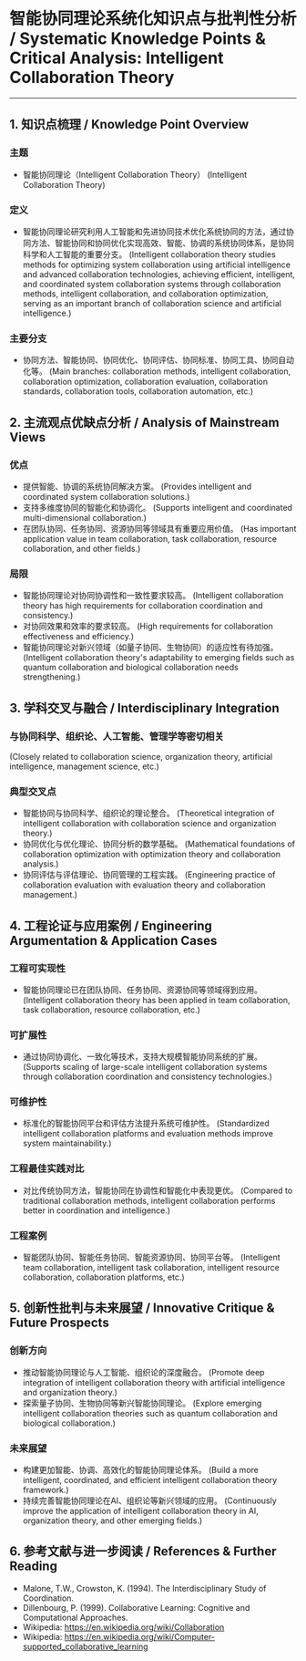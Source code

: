 # 智能协同理论系统化知识点与批判性分析 / Systematic Knowledge Points & Critical Analysis: Intelligent Collaboration Theory

---

## 1. 知识点梳理 / Knowledge Point Overview

### 主题

- 智能协同理论（Intelligent Collaboration Theory）
  (Intelligent Collaboration Theory)

### 定义

- 智能协同理论研究利用人工智能和先进协同技术优化系统协同的方法，通过协同方法、智能协同和协同优化实现高效、智能、协调的系统协同体系，是协同科学和人工智能的重要分支。
  (Intelligent collaboration theory studies methods for optimizing system collaboration using artificial intelligence and advanced collaboration technologies, achieving efficient, intelligent, and coordinated system collaboration systems through collaboration methods, intelligent collaboration, and collaboration optimization, serving as an important branch of collaboration science and artificial intelligence.)

### 主要分支

- 协同方法、智能协同、协同优化、协同评估、协同标准、协同工具、协同自动化等。
  (Main branches: collaboration methods, intelligent collaboration, collaboration optimization, collaboration evaluation, collaboration standards, collaboration tools, collaboration automation, etc.)

## 2. 主流观点优缺点分析 / Analysis of Mainstream Views

### 优点

- 提供智能、协调的系统协同解决方案。
  (Provides intelligent and coordinated system collaboration solutions.)
- 支持多维度协同的智能化和协调化。
  (Supports intelligent and coordinated multi-dimensional collaboration.)
- 在团队协同、任务协同、资源协同等领域具有重要应用价值。
  (Has important application value in team collaboration, task collaboration, resource collaboration, and other fields.)

### 局限

- 智能协同理论对协同协调性和一致性要求较高。
  (Intelligent collaboration theory has high requirements for collaboration coordination and consistency.)
- 对协同效果和效率的要求较高。
  (High requirements for collaboration effectiveness and efficiency.)
- 智能协同理论对新兴领域（如量子协同、生物协同）的适应性有待加强。
  (Intelligent collaboration theory's adaptability to emerging fields such as quantum collaboration and biological collaboration needs strengthening.)

## 3. 学科交叉与融合 / Interdisciplinary Integration

### 与协同科学、组织论、人工智能、管理学等密切相关

  (Closely related to collaboration science, organization theory, artificial intelligence, management science, etc.)

### 典型交叉点

- 智能协同与协同科学、组织论的理论整合。
  (Theoretical integration of intelligent collaboration with collaboration science and organization theory.)
- 协同优化与优化理论、协同分析的数学基础。
  (Mathematical foundations of collaboration optimization with optimization theory and collaboration analysis.)
- 协同评估与评估理论、协同管理的工程实践。
  (Engineering practice of collaboration evaluation with evaluation theory and collaboration management.)

## 4. 工程论证与应用案例 / Engineering Argumentation & Application Cases

### 工程可实现性

- 智能协同理论已在团队协同、任务协同、资源协同等领域得到应用。
  (Intelligent collaboration theory has been applied in team collaboration, task collaboration, resource collaboration, etc.)

### 可扩展性

- 通过协同协调化、一致化等技术，支持大规模智能协同系统的扩展。
  (Supports scaling of large-scale intelligent collaboration systems through collaboration coordination and consistency technologies.)

### 可维护性

- 标准化的智能协同平台和评估方法提升系统可维护性。
  (Standardized intelligent collaboration platforms and evaluation methods improve system maintainability.)

### 工程最佳实践对比

- 对比传统协同方法，智能协同在协调性和智能化中表现更优。
  (Compared to traditional collaboration methods, intelligent collaboration performs better in coordination and intelligence.)

### 工程案例

- 智能团队协同、智能任务协同、智能资源协同、协同平台等。
  (Intelligent team collaboration, intelligent task collaboration, intelligent resource collaboration, collaboration platforms, etc.)

## 5. 创新性批判与未来展望 / Innovative Critique & Future Prospects

### 创新方向

- 推动智能协同理论与人工智能、组织论的深度融合。
  (Promote deep integration of intelligent collaboration theory with artificial intelligence and organization theory.)
- 探索量子协同、生物协同等新兴智能协同理论。
  (Explore emerging intelligent collaboration theories such as quantum collaboration and biological collaboration.)

### 未来展望

- 构建更加智能、协调、高效化的智能协同理论体系。
  (Build a more intelligent, coordinated, and efficient intelligent collaboration theory framework.)
- 持续完善智能协同理论在AI、组织论等新兴领域的应用。
  (Continuously improve the application of intelligent collaboration theory in AI, organization theory, and other emerging fields.)

## 6. 参考文献与进一步阅读 / References & Further Reading

- Malone, T.W., Crowston, K. (1994). The Interdisciplinary Study of Coordination.
- Dillenbourg, P. (1999). Collaborative Learning: Cognitive and Computational Approaches.
- Wikipedia: <https://en.wikipedia.org/wiki/Collaboration>
- Wikipedia: <https://en.wikipedia.org/wiki/Computer-supported_collaborative_learning>
